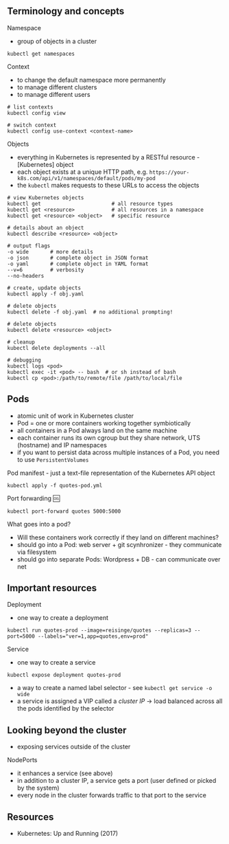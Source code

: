 Terminology and concepts
------------------------

Namespace

* group of objects in a cluster

```
kubectl get namespaces
```

Context

* to change the default namespace more permanently
* to manage different clusters
* to manage different users

```
# list contexts
kubectl config view

# switch context
kubectl config use-context <context-name>
```

Objects

* everything in Kubernetes is represented by a RESTful resource - [Kubernetes] object
* each object exists at a unique HTTP path, e.g. `https://your-k8s.com/api/v1/namespaces/default/pods/my-pod`
* the `kubectl` makes requests to these URLs to access the objects

```
# view Kubernetes objects
kubectl get                       # all resource types
kubectl get <resource>            # all resources in a namespace
kubectl get <resource> <object>   # specific resource

# details about an object
kubectl describe <resource> <object>

# output flags
-o wide       # more details
-o json       # complete object in JSON format
-o yaml       # complete object in YAML format
--v=6         # verbosity
--no-headers

# create, update objects
kubectl apply -f obj.yaml

# delete objects
kubectl delete -f obj.yaml  # no additional prompting!

# delete objects
kubectl delete <resource> <object>

# cleanup
kubectl delete deployments --all

# debugging
kubectl logs <pod>
kubectl exec -it <pod> -- bash  # or sh instead of bash
kubectl cp <pod>:/path/to/remote/file /path/to/local/file
```

Pods
----

* atomic unit of work in Kubernetes cluster
* Pod = one or more containers working together symbiotically
* all containers in a Pod always land on the same machine
* each container runs its own cgroup but they share network, UTS (hostname) and IP namespaces
* if you want to persist data across multiple instances of a Pod, you need to use `PersistentVolumes`

Pod manifest - just a text-file representation of the Kubernetes API object

```
kubectl apply -f quotes-pod.yml
```

Port forwarding :cool:

```
kubectl port-forward quotes 5000:5000
```

What goes into a pod?

* Will these containers work correctly if they land on different machines?
* should go into a Pod: web server + git scynhronizer - they communicate via
    filesystem
* should go into separate Pods: Wordpress + DB - can communicate over net

Important resources
-------------------

Deployment

* one way to create a deployment

```
kubectl run quotes-prod --image=reisinge/quotes --replicas=3 --port=5000 --labels="ver=1,app=quotes,env=prod"
```

Service

* one way to create a service

```
kubectl expose deployment quotes-prod
```

* a way to create a named label selector - see `kubectl get service -o wide`
* a service is assigned a VIP called a *cluster IP* -> load balanced across all
    the pods identified by the selector

Looking beyond the cluster
--------------------------

* exposing services outside of the cluster

NodePorts

* it enhances a service (see above)
* in addition to a cluster IP, a service gets a port (user defined or picked by
    the system)
* every node in the cluster forwards traffic to that port to the service

Resources
---------

* Kubernetes: Up and Running (2017)
